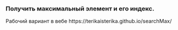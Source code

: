 <h3>Получить максимальный элемент и его индекс.</h3>
Рабочий вариант в вебе https://terikaisterika.github.io/searchMax/



